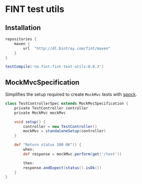 # FINT test utils

## Installation
```groovy
repositories {
    maven {
        url  "http://dl.bintray.com/fint/maven" 
    }
}

testCompile('no.fint:fint-test-utils:0.0.3')
```

## MockMvcSpecification

Simplifies the setup required to create `MockMvc` tests with [spock](http://spockframework.org/).

```groovy
class TestControllerSpec extends MockMvcSpecification {
    private TestController controller
    private MockMvc mockMvc

    void setup() {
        controller = new TestController()
        mockMvc = standaloneSetup(controller)
    }

    def "Return status 200 OK"() {
        when:
        def response = mockMvc.perform(get('/test'))

        then:
        response.andExpect(status().isOk())
    }
}
```